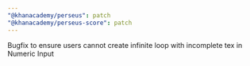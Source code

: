 ```yaml
---
"@khanacademy/perseus": patch
"@khanacademy/perseus-score": patch
---
```


Bugfix to ensure users cannot create infinite loop with incomplete tex in Numeric Input
